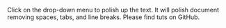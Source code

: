 Click on the drop-down menu to polish up the text. It will polish document removing spaces, tabs, and line breaks. Please find tuts on GitHub.
